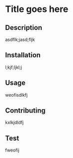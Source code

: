 # Title goes here
  ## Description
  asdflk;jasd;fljk
  ## Installation
  l;kjf;ljkl;j
  ## Usage
  weofisdlkfj
  ## Contributing
  kxlkjdldfj
  ## Test
  fweofij
  